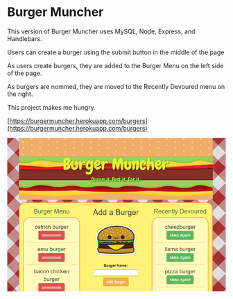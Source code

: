 # Burger Muncher

This version of Burger Muncher uses MySQL, Node, Express, and Handlebars.

Users can create a burger using the submit button in the middle of the page

As users create burgers, they are added to the Burger Menu on the left side of the page.

As burgers are nommed, they are moved to the Recently Devoured menu on the right.

This project makes me hungry.

[https://burgermuncher.herokuapp.com/burgers](https://burgermuncher.herokuapp.com/burgers)

![burger burgermenu.png](burgermenu.png)